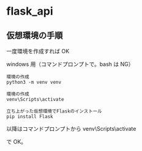 # flask_api

## 仮想環境の手順

一度環境を作成すれば OK

windows 用（コマンドプロンプトで。bash は NG）

```
環境の作成
python3 -m venv venv

環境の作成
venv\Scripts\activate

立ち上がった仮想環境でFlaskのインストール
pip install Flask

```

以降はコマンドプロンプトから
venv\Scripts\activate

で OK。
